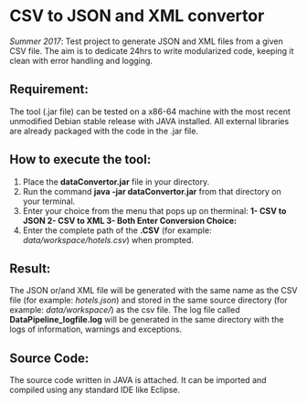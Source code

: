 # CSV to JSON and XML convertor

*Summer 2017*:
Test project to generate JSON and XML files from a given CSV file. The aim is to dedicate 24hrs to write modularized code, keeping it clean with error handling and logging.

## Requirement:
The tool (.jar file) can be tested on a x86-64 machine with the most recent unmodified Debian stable release with JAVA installed. All external libraries are already packaged with the code in the .jar file.

## How to execute the tool:
1. Place the **dataConvertor.jar** file in your directory. 
2. Run the command **java -jar dataConvertor.jar** from that directory on your terminal.
3. Enter your choice from the menu that pops up on therminal:
    **1- CSV to JSON
    2- CSV to XML
    3- Both
    Enter Conversion Choice:**
4. Enter the complete path of the **.CSV** (for example: *data/workspace/hotels.csv*) when prompted.

## Result:
The JSON or/and XML file will be generated with the same name as the CSV file (for example: *hotels.json*) and stored in the same source directory (for example: *data/workspace/*) as the csv file. The log file called **DataPipeline_logfile.log** will be generated in the same directory with the logs of information, warnings and exceptions.

## Source Code:
The source code written in JAVA is attached. It can be imported and compiled using any standard IDE like Eclipse.

